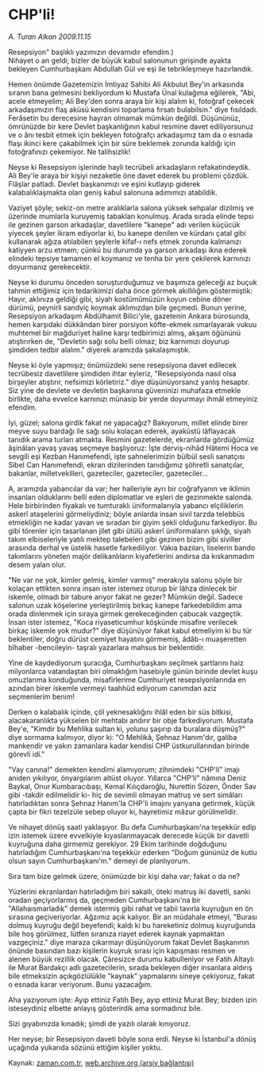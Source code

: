 # CHP'li!

*A. Turan Alkan 2009.11.15*

<tr><td class="metin" colspan="2" style="padding-top: 20px; padding-left: 5px; ">Resepsiyon" başlıklı yazımızın devamıdır efendim.)<br/>Nihayet o an geldi; bizler de büyük kabul salonunun girişinde ayakta bekleyen Cumhurbaşkanı Abdullah Gül ve eşi ile tebrikleşmeye hazırlandık.</td></tr><tr><td class="metin" colspan="2" style="padding-top: 20px; padding-left: 5px; "><p>Hemen önümde Gazetemizin İmtiyaz Sahibi Ali Akbulut Bey'in arkasında sıranın bana gelmesini bekliyordum ki Mustafa Ünal kulağıma eğilerek, "Abi, acele etmeyelim; Ali Bey'den sonra araya bir kişi alalım ki, fotoğraf çekecek arkadaşımızın flaş aküsü kendisini toparlama fırsatı bulabilsin." diye fısıldadı. Ferâsetin bu derecesine hayran olmamak mümkün değildi. Düşününüz, ömrünüzde bir kere Devlet başkanlığının kabul resmine davet ediliyorsunuz ve o ânı tesbit etmek için bekleyen fotoğrafçı arkadaşımız tam da o esnada flaşı ikinci kere çakabilmek için bir süre beklemek zorunda kaldığı için fotoğrafınızı çekemiyor. Ne talihsizlik!
<p>Neyse ki Resepsiyon işlerinde hayli tecrübeli arkadaşların refakatindeydik. Ali Bey'le araya bir kişiyi nezaketle öne davet ederek bu problemi çözdük. Flâşlar patladı. Devlet başkanımızı ve eşini kutlayıp giderek kalabalıklaşmakta olan geniş kabul salonuna adımımızı atabildik.
<p>Vaziyet şöyle; sekiz-on metre aralıklarla salona yüksek sehpalar dizilmiş ve üzerinde mumlarla kuruyemiş tabakları konulmuş. Arada sırada elinde tepsi ile gezinen garson arkadaşlar, davetlilere "kanepe" adı verilen küçücük yiyecek şeyler ikram ediyorlar ki, bu kanepe denilen ve kürdanı çatal gibi kullanarak ağıza atılabilen şeylerle kifaf-ı nefs etmek zorunda kalmanızı katiyyen arzu etmem; çünkü bu durumda ya garson arkadaşı ikna ederek elindeki tepsiye tamamen el koymanız ve tenha bir yere çekilerek karnınızı doyurmanız gerekecektir.
<p>Neyse ki durumu önceden soruşturduğumuz ve başımıza geleceği az buçuk tahmin ettiğimiz için tedarikimizi daha önce görmek akıllılığını göstermiştik: Hayır, aklınıza geldiği gibi, siyah kostümümüzün koyun cebine döner dürümü, peynirli sandviç koymak aklımızdan bile geçmedi. Bunun yerine, Resepsiyon arkadaşım Abdülhamit Bilici'yle, gazetenin Ankara bürosunda, hemen karşıdaki dükkândan birer porsiyon köfte-ekmek ısmarlayarak vukuu muhtemel bir mağduriyet haline karşı tedbirimizi almış, akşam öğününü atıştırırken de, "Devletin sağı solu belli olmaz; biz karnımızı doyurup şimdiden tedbir alalım." diyerek aramızda şakalaşmıştık.
<p>Neyse ki öyle yapmışız; önümüzdeki sene resepsiyona davet edilecek tecrübesiz davetlilere şimdiden ihtar eyleriz, "Resepsiyonda nasıl olsa birşeyler atıştırır, nefsimizi körletiriz." diye düşünüyorsanız yanlış hesaptır. Siz yine de devlete ve devletin başkanına güveninizi muhafaza etmekle birlikte, daha evvelce karnınızı münasip bir yerde doyurmayı ihmâl etmeyiniz efendim.
<p>İyi, güzel; salona girdik fakat ne yapacağız? Bakıyorum, millet elinde birer meyve suyu bardağı ile sağı solu kolaçan ederek, ayaküstü lâflayacak tanıdık arama turları atmakta. Resmini gazetelerde, ekranlarda gördüğümüz âşinâları yavaş yavaş seçmeye başlıyoruz: İşte derviş-nihâd Hâtemi Hoca ve sevgili eşi Kezban Hanımefendi, işte sahnelerimizin bülbül sesli sanatçısı Sibel Can Hanımefendi, ekran dizilerinden tanıdığımız şöhretli sanatçılar, bakanlar, milletvekilleri, gazeteciler, gazeteciler, gazeteciler...
<p>A, aramızda yabancılar da var; her halleriyle ayrı bir coğrafyanın ve iklimin insanları olduklarını belli eden diplomatlar ve eşleri de gezinmekte salonda. Hele birbirinden fiyakalı ve tumturaklı üniformalarıyla yabancı elçiliklerin askerî ataşelerini görmeliydiniz; böyle anlarda insan sivil tarzda telebbüs etmekliğin ne kadar yavan ve sıradan bir giyim şekli olduğunu farkediyor. Bu gibi törenler için tasarlanan jilet gibi ütülü askerî üniformaların şıklığı, siyah takım elbiseleriyle yatılı mektep talebeleri gibi gezinen bizim gibi siviller arasında derhal ve üstelik hasetle farkediliyor. Vakıa bazıları, liselerin bando takımlarını yöneten majör delikanlıların kıyafetlerini andırsa da kıskanmadım desem yalan olur.
<p>"Ne var ne yok, kimler gelmiş, kimler varmış" merakıyla salonu şöyle bir kolaçan ettikten sonra insan ister istemez oturup bir lâhza dinlecek bir iskemle, olmadı bir tabure arıyor fakat ne gezer? Mümkün değil. Sadece salonun uzak köşelerine yerleştirilmiş birkaç kanepe farkedebildim ama orada dinlenmek için sıraya girmek gerekeceğinden çabucak vazgeçtik. İnsan ister istemez, "Koca riyaseticumhur köşkünde misafire verilecek birkaç iskemle yok mudur?" diye düşünüyor fakat kabul etmeliyim ki bu tür beklentiler, doğru dürüst cemiyet hayatını görmemiş, âdâb-ı muaşeretten bîhaber -bencileyin- taşralı yazarlara mahsus bir beklentidir.
<p>Yine de kaydediyorum şuracığa, Cumhurbaşkanı seçilmek şartlarını haiz milyonlarca vatandaştan biri olmaklığım hasebiyle günün birinde devlet kuşu omuzlarıma konduğunda, misafirlerime Cumhuriyet resepsiyonlarında en azından birer iskemle vermeyi taahhüd ediyorum canımdan aziz seçmenlerim benim!
<p>Derken o kalabalık içinde, çöl yeknesaklığını ihlâl eden bir süs bitkisi, alacakaranlıkta yükselen bir mehtabı andırır bir obje farkediyorum. Mustafa Bey'e, "Kimdir bu Mehlika sultan ki, yolunu şaşırıp da buralara düşmüş?" diye sormama kalmıyor, diyor ki: "O Mehlikâ, Şehnaz Hanım'dır, galiba mankendir ve yakın zamanlara kadar kendisi CHP üstkurullarından birinde görevli idi."
<p>"Vay canına!" demekten kendimi alamıyorum; zihnimdeki "CHP'li" imajı aniden yıkılıyor, önyargılarım altüst oluyor. Yıllarca "CHP'li" nâmına Deniz Baykal, Onur Kumbaracıbaşı, Kemal Kılıçdaroğlu, Nurettin Sözen, Önder Sav gibi -takdir edilmelidir ki- hiç de sevimli olmayan matruş ve sert simâları hatırladıktan sonra Şehnaz Hanım'la CHP'li imajını yanyana getirmek, küçük çapta bir fikri tezelzüle sebep oluyor ki, hayretimiz mâzur görülmelidir.
<p>Ve nihayet dönüş saati yaklaşıyor. Bu defa Cumhurbaşkanı'na teşekkür edip izin istemek üzere evvelkiyle kıyaslanmayacak derecede küçük bir davetli kuyruğuna daha girmemiz gerekiyor. 29 Ekim tarihinde doğduğunu hatırladığım Cumhurbaşkanı'na teşekkür ederken "Doğum gününüz de kutlu olsun sayın Cumhurbaşkanı'm." demeyi de planlıyorum.
<p>Sıra tam bize gelmek üzere, önümüzde bir kişi daha var; fakat o da ne?
<p>Yüzlerini ekranlardan hatırladığım biri sakallı, öteki matruş iki davetli, sanki oradan geçiyorlarmış da, geçmeden Cumhurbaşkanı'na bir "Allahaısmarladık" demek istermiş gibi rahat ve tabii tavırla kuyruğun en ön sırasına geçiveriyorlar. Ağzımız açık kalıyor. Bir an müdahale etmeyi, "Burası dolmuş kuyruğu değil beyefendi; kaldı ki bu hareketiniz dolmuş kuyruğunda bile hoş görülmez, lütfen sıranıza riayet ederek kaynak yapmaktan vazgeçiniz." diye maraza çıkarmayı düşünüyorum fakat Devlet Başkanının önünde basından bazı kişilerin kuyruk sırası için kapışması resmen ve alenen büyük rezillik olacak. Çâresizce durumu kabulleniyor ve Fatih Altaylı ile Murat Bardakçı adlı gazetecilerin, sırada bekleyen diğer insanlara aldırış bile etmeksizin açıkgözlülükle "kaynak" yapmalarını sineye çekiyoruz, fakat o esnada karar veriyorum. Bunu yazacağım.
<p>Aha yazıyorum işte: Ayıp ettiniz Fatih Bey, ayıp ettiniz Murat Bey; bizden izin isteseydiniz elbette anlayış gösterirdik ama sormadınız bile.
<p>Sizi gıyabınızda kınadık; şimdi de yazılı olarak kınıyoruz.
<p>Her neyse; bir Resepsiyon daveti böyle sona erdi. Neyse ki İstanbul'a dönüş uçağında yukarıda sözünü ettiğim kişiler yoktu.<br/></p></p></p></p></p></p></p></p></p></p></p></p></p></p></p></p></p></td></tr>

Kaynak: [zaman.com.tr](http://zaman.com.tr/yazar.do?yazino=915813), [web.archive.org (arşiv bağlantısı)](http://web.archive.org/web/20091119064741/http://zaman.com.tr:80/yazar.do?yazino=915813)
